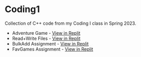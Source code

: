 # Coding1
Collection of C++ code from my Coding I class in Spring 2023.

<ul>
<li>Adventure Game - <a href = "https://replit.com/@alycat07/AdventureAssignment?v=1">View in Replit </a></li>
<li>Read+Write Files - <a href = "https://replit.com/@alycat07/ReadWrite-Files"> View in Replit </a></li>
<li>BulkAdd Assignment - <a href = "https://replit.com/@alycat07/BulkAdd-Assignment"> View in Replit </a></li>
<li>FavGames Assignment - <a href = "https://replit.com/@alycat07/FavGames-Assignment"> View in Replit </a></li>
</ui>
